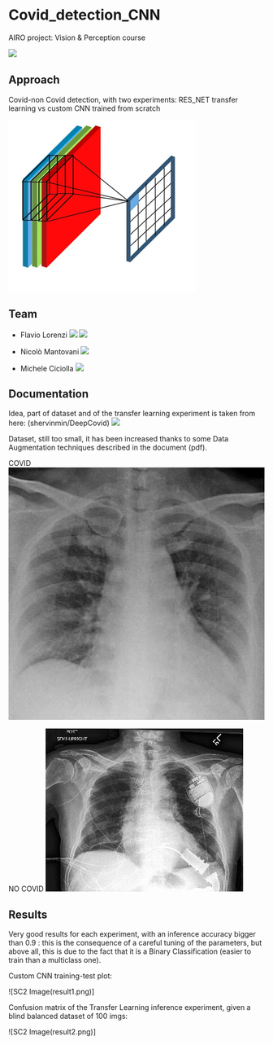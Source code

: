 # Covid_detection_CNN

AIRO project: Vision & Perception course

<a href="https://www.dis.uniroma1.it/"><img src="http://www.dis.uniroma1.it/sites/default/files/marchio%20logo%20eng%20jpg.jpg" width="500"></a>

## Approach 
Covid-non Covid detection, with two experiments: RES_NET transfer learning vs custom CNN trained from scratch

![](cnn.gif)

## Team
* Flavio Lorenzi <a href="https://github.com/FlavioLorenzi"><img src="https://upload.wikimedia.org/wikipedia/commons/thumb/9/91/Octicons-mark-github.svg/1024px-Octicons-mark-github.svg.png" width="30"></a>
<a href="https://www.linkedin.com/in/flavio-lorenzi-875982171/"><img src="https://www.tecnomagazine.it/tech/wp-content/uploads/2013/05/linkedin-aggiungere-immagini.png" width="30"></a>

* Nicolò Mantovani <a href="https://github.com/Nicodman"><img src="https://upload.wikimedia.org/wikipedia/commons/thumb/9/91/Octicons-mark-github.svg/1024px-Octicons-mark-github.svg.png" width="30"></a>

* Michele Ciciolla <a href="https://github.com/micheleciciolla"><img src="https://upload.wikimedia.org/wikipedia/commons/thumb/9/91/Octicons-mark-github.svg/1024px-Octicons-mark-github.svg.png" width="30"></a>



## Documentation
Idea, part of dataset and of the transfer learning experiment is taken from here: (shervinmin/DeepCovid) <a href="https://github.com/shervinmin/DeepCovid"><img src="https://upload.wikimedia.org/wikipedia/commons/thumb/9/91/Octicons-mark-github.svg/1024px-Octicons-mark-github.svg.png" width="30"></a>

Dataset, still too small, it has been increased thanks to some Data Augmentation techniques described in the document (pdf).


COVID
![SC2 Image](covid.jpg)

NO COVID
![SC2 Image](non-covid.jpg)

## Results 
Very good results for each experiment, with an inference accuracy bigger than 0.9 : this is the consequence of a careful tuning of the parameters, but above all, this is due to the fact that it is a Binary Classification (easier to train than a multiclass one).

Custom CNN training-test plot:


![SC2 Image(result1.png)]

Confusion matrix of the Transfer Learning inference experiment, given a blind balanced dataset of 100 imgs:


![SC2 Image(result2.png)]
